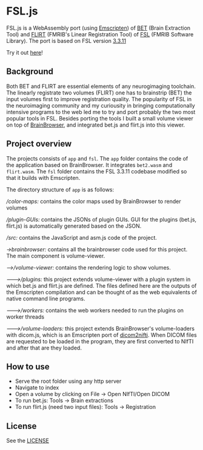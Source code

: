 # FSL.js

FSL.js is a WebAssembly port (using [Emscripten](https://emscripten.org)) of [BET](https://fsl.fmrib.ox.ac.uk/fsl/fslwiki/BET) (Brain Extraction Tool) and [FLIRT](https://fsl.fmrib.ox.ac.uk/fsl/fslwiki/FLIRT) (FMRIB's Linear Registration Tool) of [FSL](https://fsl.fmrib.ox.ac.uk/fsl/fslwiki/FSL) (FMRIB Software Library).
The port is based on FSL version [3.3.11](https://fsl.fmrib.ox.ac.uk/fsldownloads/oldversions/fsl-3.3.11-sources.tar.gz)

Try it out [here](https://wpmed92.github.io/fsljs/src/app)!

## Background

Both BET and FLIRT are essential elements of any neurogimaging toolchain. The linearly registrate two volumes (FLIRT) one has to brainstrip (BET) the input volumes first to improve registration quality.
The popularity of FSL in the neuroimaging community and my curiousity in bringing computationally intensive programs to the web led me to try and port probably the two most popular tools in FSL.
Besides porting the tools I built a small volume viewer on top of [BrainBrowser](https://brainbrowser.cbrain.mcgill.ca), and integrated bet.js and flirt.js into this viewer.

## Project overview

The projects consists of `app` and `fsl`. The `app` folder contains the code of the application based on BrainBrowser. It integrates `bet2.wasm` and `flirt.wasm`.
The `fsl` folder contains the FSL 3.3.11 codebase modified so that it builds with Emscripten.

The directory structure of `app` is as follows:

*/color-maps:* contains the color maps used by BrainBrowser to render volumes

*/plugin-GUIs:* contains the JSONs of plugin GUIs. GUI for the plugins (bet.js, flirt.js) is automatically generated based on the JSON.

*/src:* contains the JavaScript and asm.js code of the project.

*->brainbrowser:* contains all the brainbrowser code used for this project. The main component is volume-viewer.
    
*-->/volume-viewer:* contains the rendering logic to show volumes.

*--->/plugins:* this project extends volume-viewer with a plugin system in which bet.js and flirt.js are defined. The files defined here are the outputs of the Emscripten compilation and can be thought of as the web equivalents of native command line programs.

*--->/workers:* contains the web workers needed to run the plugins on worker threads

*--->/volume-loaders:* this project extends BrainBrowser's volume-loaders with dicom.js, which is an Emscripten port of [dicom2nifti](https://github.com/icometrix/dicom2nifti). When DICOM files are requested to be loaded in the program, they are first converted to NIfTI and after that are they loaded.


## How to use

* Serve the root folder using any http server
* Navigate to index
* Open a volume by clicking on File -> Open NIfTI/Open DICOM
* To run bet.js: Tools -> Brain extractions
* To run flirt.js (need two input files): Tools -> Registration

## License

See the [LICENSE](LICENSE.md)